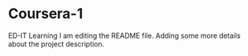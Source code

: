 # Coursera-1
ED-IT Learning
I am editing the README file. Adding some more details about the project description.
